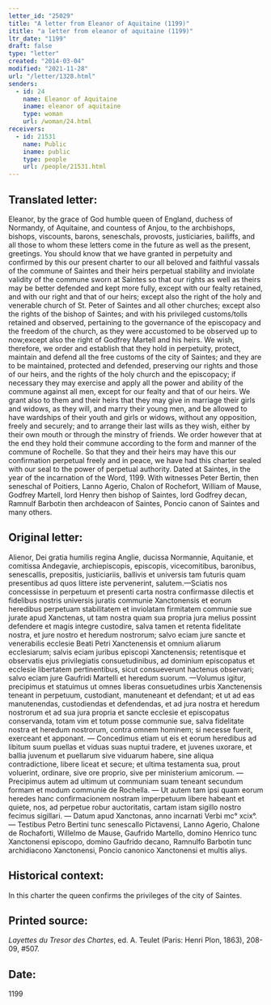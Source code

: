 ```yaml
---
letter_id: "25029"
title: "A letter from Eleanor of Aquitaine (1199)"
ititle: "a letter from eleanor of aquitaine (1199)"
ltr_date: "1199"
draft: false
type: "letter"
created: "2014-03-04"
modified: "2021-11-28"
url: "/letter/1328.html"
senders:
  - id: 24
    name: Eleanor of Aquitaine
    iname: eleanor of aquitaine
    type: woman
    url: /woman/24.html
receivers:
  - id: 21531
    name: Public
    iname: public
    type: people
    url: /people/21531.html
---
```

<h2> Translated letter:</h2>Eleanor, by the grace of God humble queen of England, duchess of Normandy, of Aquitaine, and countess of Anjou, to the archbishops, bishops, viscounts, barons, seneschals, provosts, justiciaries, bailiffs, and all those to whom these letters come in the future as well as the present, greetings.
You should know that we have granted in perpetuity and confirmed by this our present charter to our all beloved and faithful vassals of the commune of Saintes and their heirs perpetual stability and inviolate validity of the commune sworn at Saintes so that our rights as well as theirs may be better defended and kept more fully, except with our fealty retained, and with our right and that of our heirs; except also the right of the holy and venerable church of St. Peter of Saintes and all other churches; except also the rights of the bishop of Saintes; and with his privileged customs/tolls retained and observed, pertaining to the governance of the episcopacy and the freedom of the church, as they were accustomed to be observed up to now;except also the right of Godfrey Martell and his heirs.
We wish, therefore, we order and establish that they hold in perpetuity, protect, maintain and defend all the free customs of the city of Saintes; and they are to be maintained, protected and defended,  preserving our rights and those of our heirs, and the rights of the holy church and the episcopacy; if necessary they may exercise and apply all the power and ability of the commune against all men, except for our fealty and that of our heirs.
We grant also to them and their heirs that they may give in marriage their girls and widows, as they will, and marry their young men, and be allowed to have wardships of their youth and girls or widows, without any opposition, freely and securely; and to arrange their last wills as they wish, either by their own mouth or through the minstry of friends.
We order however that at the end they hold their commune according to the form and manner of the commune of Rochelle.
So that they and their heirs may have this our confirmation perpetual freely and in peace, we have had this charter sealed with our seal to the power of perpetual authority.
Dated at Saintes, in the year of the incarnation of the Word, 1199.
With witnesses Peter Bertin, then seneschal of Poitiers, Lanno Agerio, Chalon of Rochefort, William of Mause, Godfrey Martell, lord Henry then bishop of Saintes, lord Godfrey decan, Ramnulf Barbotin then archdeacon of Saintes, Poncio canon of Saintes and many others.
<h2 class="mt-4"> Original letter:</h2>Alienor, Dei gratia humilis regina Anglie, ducissa Normannie, Aquitanie, et comitissa Andegavie, archiepiscopis, episcopis, vicecomitibus, baronibus, senescallis, prepositis, justiciariis, ballivis et universis tam futuris quam presentibus ad quos littere iste pervenerint, salutem.—Sciatis nos concessisse in perpetuum et presenti carta nostra confirmasse dilectis et fidelibus nostris universis juratis communie Xanctonensis et eorum heredibus perpetuam stabilitatem et inviolatam firmitatem communie sue jurate apud Xanctenas, ut tam nostra quam sua propria jura melius possint defendere et magis integre custodire, salva tamen et retenta fidelitate nostra, et jure nostro et heredum nostrorum; salvo eciam jure sancte et venerabilis ecclesie Beati Petri Xanctenensis et omnium aliarum ecclesiarum; salvis eciam juribus episcopi Xanctenensis; retentisque et observatis ejus privilegiatis consuetudinibus, ad dominium episcopatus et ecclesie libertatem pertinentibus, sicut consueverunt hactenus observari; salvo eciam jure Gaufridi Martelli et heredum suorum. —Volumus igitur, precipimus et statuimus ut omnes liberas consuetudines urbis Xanctenensis teneant in perpetuum, custodiant, manuteneant et defendant; et ut ad eas manutenendas, custodiendas et defendendas, et ad jura nostra et heredum nostrorum et ad sua jura propria et sancte ecclesie et episcopatus conservanda, totam vim et totum posse communie sue, salva fidelitate nostra et heredum nostrorum, contra omnem hominem; si necesse fuerit, exerceant et apponant. — Concedimus etiam ut eis et eorum heredibus ad libitum suum puellas et viduas suas nuptui tradere, et juvenes uxorare, et ballia  juvenum et puellarum sive viduarum habere, sine aliqua contradictione, libere liceat et secure; et ultima testamenta sua, prout voluerint, ordinare, sive ore proprio, sive per ministerium amicorum. — Precipimus autem ad ultimum ut communiam suam teneant secundum formam et modum communie de Rochella. — Ut autem tam ipsi quam eorum heredes hanc confirmacionem nostram imperpetuum libere habeant et quiete, nos, ad perpetue  robur auctoritatis, cartam istam sigillo nostro fecimus sigillari. — Datum apud Xanctonas, anno incarnati Verbi mc° xcix°. — Testibus Petro Bertini tunc senescallo Pictavensi, Lanno Agerio, Chalone de Rochaforti, Willelmo de Mause, Gaufrido Martello, domino Henrico tunc Xanctonensi episcopo, domino Gaufrido decano, Ramnulfo Barbotin tunc archidiacono Xanctonensi, Poncio canonico Xanctonensi et multis aliys.
<h2 class="mt-4"> Historical context:</h2>In this charter the queen confirms the privileges of the city of Saintes.
<h2 class="mt-4"> Printed source:</h2><p><em>Layettes du Tresor des Chartes</em>, ed. A. Teulet (Paris: Henri Plon, 1863), 208-09, #507.</p><h2 class="mt-4"> Date:</h2>1199